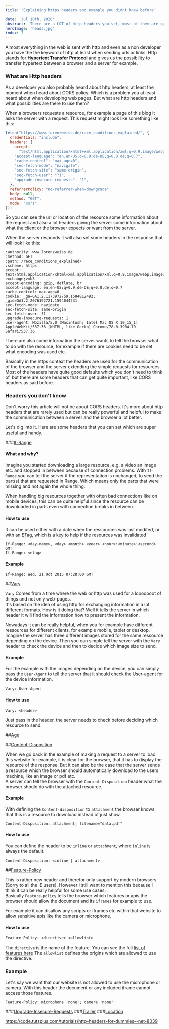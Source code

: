 ```yaml
---
title: 'Explaining https headers and example you didnt knew before'

date: 'Jul 10th, 2020'
abstract: 'There are a LOT of http headers you set, most of them are quite basic but there also some poweful headers which you probably never heard of'
heroImage: 'heads.jpg'
index: 7
---
```


Almost everything in the web is sent with http and even as a non developer you have the the keyword of http at least when
sending urls or links. 
Http stands for **Hypertext Transfer Protocol** and gives us the possibility to transfer hypertext between a browser and a server for example.

### What are Http headers

As a developer you also probably heard about http headers, at least the moment when heard about CORS policy.
Which is a problem you at least heard about when developing web pages. 
But what are http headers and what possibilities are there to use them? 

When a browsers requests a resource, for example a page of this blog it asks the server with a request. 
This request might look like something like this: 

```js
fetch("https://www.lorenzweiss.de/race_conditions_explained/", {
  credentials: "include",
  headers: {
    accept:
      "text/html,application/xhtml+xml,application/xml;q=0.9,image/webp,image/apng,*/*;q=0.8,application/signed-exchange;v=b3",
    "accept-language": "en,en-US;q=0.9,de-DE;q=0.8,de;q=0.7",
    "cache-control": "max-age=0",
    "sec-fetch-mode": "navigate",
    "sec-fetch-site": "same-origin",
    "sec-fetch-user": "?1",
    "upgrade-insecure-requests": "1",
  },
  referrerPolicy: "no-referrer-when-downgrade",
  body: null,
  method: "GET",
  mode: "cors",
});
```

So you can see the url or location of the resource some information about the request and also a lot headers giving 
the server some information about what the client or the browser expects or want from the server. 

When the server responds it will also set some headers in the response that will look like this: 

```
:authority: www.lorenzweiss.de
:method: GET
:path: /race_conditions_explained/
:scheme: https
accept: text/html,application/xhtml+xml,application/xml;q=0.9,image/webp,image/apng,*/*;q=0.8,application/signed-exchange;v=b3
accept-encoding: gzip, deflate, br
accept-language: en,en-US;q=0.9,de-DE;q=0.8,de;q=0.7
cache-control: max-age=0
cookie: _ga=GA1.2.1173972759.1584812492; _gid=GA1.2.2076192721.1594044231
sec-fetch-mode: navigate
sec-fetch-site: same-origin
sec-fetch-user: ?1
upgrade-insecure-requests: 1
user-agent: Mozilla/5.0 (Macintosh; Intel Mac OS X 10_15_1) AppleWebKit/537.36 (KHTML, like Gecko) Chrome/78.0.3904.70 Safari/537.36
```

There are also some information the server wants to tell the browser what to do with the resource, for example 
if there are cookies need to be set what encoding was used etc. 

Basically in the https context the headers are used for the communication of the browser and the server extending the simple
requests for resources. 
Most of the headers have quite good defaults which you don't need to think of, but there are some headers that
can get quite important, like CORS headers as said before.

### Headers you don't know 

Don't worry this article will not be about CORS headers. It's more about http headers that are rarely used but
can be really powerful and helpful to make the communication between a server and the browser a lot better. 

Let's dig into it. Here are some headers that you can set which are super useful and handy.


###[If-Range](https://developer.mozilla.org/de/docs/Web/HTTP/Headers/If-Range)

#### What and why?

Imagine you started downloading a large resource, e.g. a video an image etc. and stopped in between because of connection problems.
With `If-Range` you can tell the server if the representation is unchanged, to send the part(s) that are requested in Range. 
Which means only the parts that were missing and not again the whole thing.

When handling big resources together with often bad connections like on mobile devices, this can be quite helpful
since the resource can be downloaded in parts even with connection breaks in between. 

#### How to use
It can be used either with a date when the ressources was last modifed, or with an [ETag](https://developer.mozilla.org/en-US/docs/Web/HTTP/Headers/ETag), which is a key to help if the resources was invalidated


```
If-Range: <day-name>, <day> <month> <year> <hour>:<minute>:<second> GMT
If-Range: <etag>
```

#### Example

```
If-Range: Wed, 21 Oct 2015 07:28:00 GMT 
```

##[Vary](https://developer.mozilla.org/de/docs/Web/HTTP/Headers/Vary)

`Vary` Comes from a time where the web or http was used for a looooooot of things and not only web-pages.  
It's based on the idea of using http for exchanging information in a lot different formats. 
How is it doing that? Well it tells the server in which header it will find the information how to present the information. 

Nowadays it can be really helpful, when you for example have different ressources for different clients, for example 
mobile, tablet or desktop. 
Imagine the server has three different images stored for the same ressource depending on the device.
Then you can simple tell the server with the `Vary` header to check the device and then to decide which image size to send. 

#### Example

For the example with the images depending on the device, you can simply pass the `User-Agent` to tell the server
that it should check the User-agent for the device information. 

```
Vary: User-Agent
```


#### How to use

```
Vary: <header>
```

Just pass in the header, the server needs to check before deciding which resource to send.




##[Age](https://developer.mozilla.org/de/docs/Web/HTTP/Headers/Age)



##[Content-Disposition](https://developer.mozilla.org/de/docs/Web/HTTP/Headers/Content-Disposition)

When we go back in the example of making a request to a server to load this website for example, it is clear for the browser,
that it has to display the resource of the response.
But it can also be the case that the server sends a resource which the browser should automatically download to the users machine,
like an image or pdf etc.  
A server can tell the browser with the `Content-Disposition` header what the browser should do with the attached resource.  

#### Example

With defining the `Content-disposition` to `attachment` the browser knows that this is a resource to download instead of just 
show. 

```
Content-Disposition: attachment; filename="data.pdf"
```

#### How to use

You can define the header to be `inline` or `attachment`, where `inline` is always the default. 

```
Content-Disposition: <inline | attachment>
```



##[Feature-Policy](https://developer.mozilla.org/de/docs/Web/HTTP/Headers/Feature-Policy)

This is rather new header and therefor only support by modern browsers (Sorry to all the IE users). However 
I still want to mention this because I think it can be really helpful for some use cases.  
Basically `Feature-policy` tells the browser which features or apis the browser should allow the document and its 
`iframes` for example to use. 

For example it can disallow any scripts or iframes etc within that website to allow sensitive apis like the camera or microphone.

#### How to use

```
Feature-Policy: <directive> <allowlist>
```

The `directive` is the name of the feature. You can see the full [list of features here](https://developer.mozilla.org/de/docs/Web/HTTP/Headers/Feature-Policy#Directives)
The `allowlist` defines the origins which are allowed to use the directive.
### Example

Let's say we want that our website is not allowed to use the microphone or camera. With this header the 
document or any included iframe cannot access those features.

```
Feature-Policy: microphone 'none'; camera 'none'
```

###[Upgrade-Insecure-Requests](https://developer.mozilla.org/de/docs/Web/HTTP/Headers/Upgrade-Insecure-Requests)
###[Trailer](https://developer.mozilla.org/de/docs/Web/HTTP/Headers/Trailer)
###[Location](https://developer.mozilla.org/de/docs/Web/HTTP/Headers/Location)




https://code.tutsplus.com/tutorials/http-headers-for-dummies--net-8039

